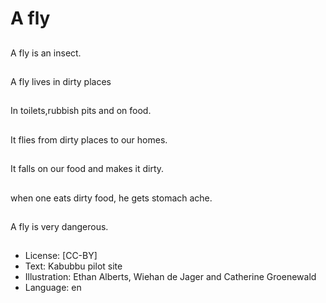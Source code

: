 # A fly

##
A fly is an insect.

##
A fly lives in dirty
places

##
In toilets,rubbish pits
and on food.

##
It flies from dirty places
to our homes.

##
It falls on our food and
makes it dirty.

##
when one eats dirty food, he gets
stomach ache.

##
A fly is very dangerous.

##
* License: [CC-BY]
* Text: Kabubbu pilot site
* Illustration: Ethan Alberts, Wiehan de Jager and
Catherine Groenewald
* Language: en
